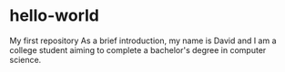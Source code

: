 # hello-world
My first repository 
As a brief introduction, my name is David and I am a college student 
aiming to complete a bachelor's degree in computer science.
